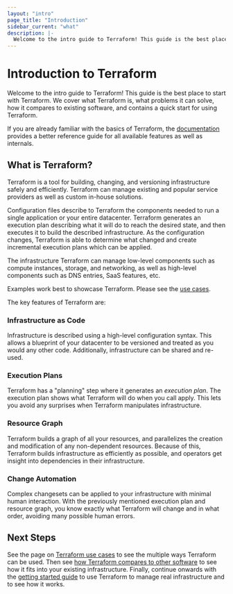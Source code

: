```yaml
---
layout: "intro"
page_title: "Introduction"
sidebar_current: "what"
description: |-
  Welcome to the intro guide to Terraform! This guide is the best place to start with Terraform. We cover what Terraform is, what problems it can solve, how it compares to existing software, and contains a quick start for using Terraform.
---
```


# Introduction to Terraform

Welcome to the intro guide to Terraform! This guide is the best
place to start with Terraform. We cover what Terraform is, what
problems it can solve, how it compares to existing software,
and contains a quick start for using Terraform.

If you are already familiar with the basics of Terraform, the
[documentation](/docs/index.html) provides a better reference
guide for all available features as well as internals.

## What is Terraform?

Terraform is a tool for building, changing, and versioning infrastructure
safely and efficiently. Terraform can manage existing and popular service
providers as well as custom in-house solutions.

Configuration files describe to Terraform the components needed to
run a single application or your entire datacenter.
Terraform generates an execution plan describing
what it will do to reach the desired state, and then executes it to build the
described infrastructure. As the configuration changes, Terraform is able
to determine what changed and create incremental execution plans which
can be applied.

The infrastructure Terraform can manage
low-level components such as
compute instances, storage, and networking, as well as high-level
components such as DNS entries, SaaS features, etc.

Examples work best to showcase Terraform. Please see the
[use cases](/intro/use-cases.html).

The key features of Terraform are:

### Infrastructure as Code

Infrastructure is described using a high-level configuration syntax. This allows
a blueprint of your datacenter to be versioned and treated as you would any
other code. Additionally, infrastructure can be shared and re-used.

### Execution Plans

Terraform has a "planning" step where it generates an _execution plan_. The
execution plan shows what Terraform will do when you call apply. This lets you
avoid any surprises when Terraform manipulates infrastructure.

### Resource Graph

Terraform builds a graph of all your resources, and parallelizes the creation
and modification of any non-dependent resources. Because of this, Terraform
builds infrastructure as efficiently as possible, and operators get insight into
dependencies in their infrastructure.

### Change Automation

Complex changesets can be applied to your infrastructure with minimal human
interaction. With the previously mentioned execution plan and resource graph,
you know exactly what Terraform will change and in what order, avoiding many
possible human errors.

## Next Steps

See the page on [Terraform use cases](/intro/use-cases.html) to see the
multiple ways Terraform can be used. Then see
[how Terraform compares to other software](/intro/vs/index.html)
to see how it fits into your existing infrastructure. Finally, continue onwards with
the [getting started guide](/intro/getting-started/install.html) to use
Terraform to manage real infrastructure and to see how it works.
